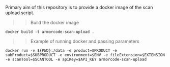 Primary aim of this repository is to provide a docker image of the scan upload script.

>> Build the docker image

    docker build -t armorcode-scan-upload .


>> Example of running docker and passing parameters

    docker run -v ${PWD}:/data -e product=$PRODUCT -e subProduct=$SUBPRODUCT -e environment=$ENV -e fileExtension=$EXTENSION -e scanTool=$SCANTOOL -e apiKey=$API_KEY armorcode-scan-upload


